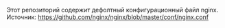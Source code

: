 Этот репозиторий содержит дефолтный конфигурационный файл nginx.
Источник: https://github.com/nginx/nginx/blob/master/conf/nginx.conf